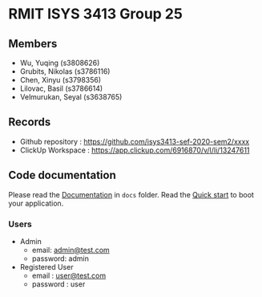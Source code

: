 # RMIT ISYS 3413 Group 25

## Members
* Wu, Yuqing (s3808626)
* Grubits, Nikolas (s3786116)
* Chen, Xinyu (s3798356)
* Lilovac, Basil (s3786614)
* Velmurukan, Seyal (s3638765)

## Records

* Github repository : https://github.com/isys3413-sef-2020-sem2/xxxx
* ClickUp Workspace : https://app.clickup.com/6916870/v/l/li/13247611

## Code documentation

Please read the [Documentation](/docs) in `docs` folder.
Read the [Quick start](/docs/Quick_Start.md) to boot your application.

### Users

* Admin 
  * email: admin@test.com
  * password: admin
* Registered User
  * email : user@test.com
  * password : user 


